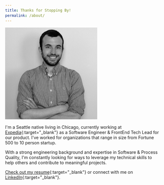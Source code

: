 ```yaml
---
title: Thanks for Stopping By!
permalink: /about/
---
```


<img class="img-circle brian" src="/images/brian2.jpg" />

I'm a Seattle native living in Chicago, currently working at [Expedia][expedia]{:target="_blank"} as a Software Engineer & FrontEnd Tech Lead for our product. I've worked for organizations that range in size from Fortune 500 to 10 person startup.

With a strong engineering background and expertise in Software & Process Quality, I'm constantly looking for ways to leverage my technical skills to help others and contribute to meaningful projects.

[Check out my resume][resume]{:target="_blank"} or connect with me on [LinkedIn][linkedin]{:target="_blank"}.

[expedia]: https://www.expedia.com
[linkedin]: https://www.linkedin.com/in/bambielli
[resume]: /downloads/Brian-Ambielli-Resume.pdf

